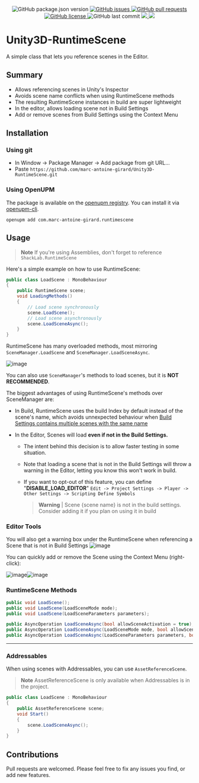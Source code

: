 <p align="center">
    <img alt="GitHub package.json version" src ="https://img.shields.io/github/package-json/v/marc-antoine-girard/Unity3D-RuntimeScene" />
    <a href="https://github.com/marc-antoine-girard/Unity3D-RuntimeScene/issues">
        <img alt="GitHub issues" src ="https://img.shields.io/github/issues/marc-antoine-girard/Unity3D-RuntimeScene" />
    </a>
    <a href="https://github.com/marc-antoine-girard/Unity3D-RuntimeScene/pulls">
        <img alt="GitHub pull requests" src ="https://img.shields.io/github/issues-pr/marc-antoine-girard/Unity3D-RuntimeScene" />
    </a>
    <a href="https://github.com/marc-antoine-girard/Unity3D-RuntimeScene/blob/main/LICENSE.md">
        <img alt="GitHub license" src ="https://img.shields.io/github/license/marc-antoine-girard/Unity3D-RuntimeScene" />
    </a>
    <img alt="GitHub last commit" src ="https://img.shields.io/github/last-commit/marc-antoine-girard/Unity3D-RuntimeScene" />
    <a href="https://openupm.com/packages/com.marc-antoine-girard.runtimescene/">
        <img src="https://img.shields.io/npm/v/com.marc-antoine-girard.runtimescene?label=openupm&registry_uri=https://package.openupm.com" />
    </a>
    <a href="https://www.codacy.com/gh/marc-antoine-girard/Unity3D-RuntimeScene/dashboard?utm_source=github.com&amp;utm_medium=referral&amp;utm_content=marc-antoine-girard/Unity3D-RuntimeScene&amp;utm_campaign=Badge_Grade"><img src="https://app.codacy.com/project/badge/Grade/bfb6566973e14907a06ec82ea35016ea"/>
    </a>
</p>

# Unity3D-RuntimeScene

A simple class that lets you reference scenes in the Editor.

## Summary

-   Allows referencing scenes in Unity's Inspector
-   Avoids scene name conflicts when using RuntimeScene methods
-   The resulting RuntimeScene instances in build are super lightweight
-   In the editor, allows loading scene not in Build Settings
-   Add or remove scenes from Build Settings using the Context Menu

## Installation

### Using git

-   In Window -> Package Manager -> Add package from git URL...
-   Paste `https://github.com/marc-antoine-girard/Unity3D-RuntimeScene.git`

### Using OpenUPM

The package is available on the [openupm registry](https://openupm.com). You can install it via [openupm-cli](https://github.com/openupm/openupm-cli).

```
openupm add com.marc-antoine-girard.runtimescene
```

## Usage

> **Note** If you're using Assemblies, don't forget to reference `ShackLab.RuntimeScene`

Here's a simple example on how to use RuntimeScene:

```csharp
public class LoadScene : MonoBehaviour
{
    public RuntimeScene scene;
    void LoadingMethods()
    {
        // Load scene synchronously 
        scene.LoadScene();
        // Load scene asynchronously 
        scene.LoadSceneAsync();
    }
}
```

RuntimeScene has many overloaded methods, most mirroring `SceneManager.LoadScene` and `SceneManager.LoadSceneAsync`.

![image](https://user-images.githubusercontent.com/62125329/185726016-3e3b8e08-9649-4c7e-8758-21e6ae85f3de.png)

You can also use `SceneManager`'s methods to load scenes, but it is **NOT RECOMMENDED**.

The biggest advantages of using RuntimeScene's methods over SceneManager are:

-   In Build, RuntimeScene uses the build Index by default instead of the scene's name, which avoids unnexpected behaviour when [Build Settings contains multiple scenes with the same name](https://docs.unity3d.com/ScriptReference/SceneManagement.SceneManager.LoadScene.html#:~:text=The%20given%20sceneName,the%20full%20path.)

-   In the Editor, Scenes will load **even if not in the Build Settings.**

    -   The intent behind this decision is to allow faster testing in some situation.
    -   Note that loading a scene that is not in the Build Settings will throw a warning in the Editor, letting you know this won't work in build.
    -   If you want to opt-out of this feature, you can define "**DISABLE_LOAD_EDITOR**" `Edit -> Project Settings -> Player -> Other Settings -> Scripting Define Symbols`

        > **Warning** | Scene {scene name} is not in the build settings. Consider adding it if you plan on using it in build

### Editor Tools

You will also get a warning box under the RuntimeScene when referencing a Scene that is not in Build Settings
![image](https://user-images.githubusercontent.com/62125329/185725959-067f4c64-eb16-44a8-a4af-bfc9334717db.png)

You can quickly add or remove the Scene using the Context Menu (right-click):

![image](https://user-images.githubusercontent.com/62125329/185725977-e1b07dc2-e92a-4abe-926a-f000590b598f.png)![image](https://user-images.githubusercontent.com/62125329/185725988-7b5e7148-c808-49b0-ae51-0ec30d28c99c.png)

### RuntimeScene Methods

```csharp
public void LoadScene();
public void LoadScene(LoadSceneMode mode);
public void LoadScene(LoadSceneParameters parameters);

public AsyncOperation LoadSceneAsync(bool allowSceneActivation = true);
public AsyncOperation LoadSceneAsync(LoadSceneMode mode, bool allowSceneActivation = true);
public AsyncOperation LoadSceneAsync(LoadSceneParameters parameters, bool allowSceneActivation = true);
```

* * *

### Addressables

When using scenes with Addressables, you can use `AssetReferenceScene`.

> **Note** AssetReferenceScene is only available when Addressables is in the project.

```csharp
public class LoadScene : MonoBehaviour
{
    public AssetReferenceScene scene;
    void Start()
    {
        scene.LoadSceneAsync();
    }
}
```

## Contributions

Pull requests are welcomed. Please feel free to fix any issues you find, or add new features.
